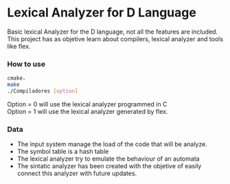 
# Lexical Analyzer for D Language

Basic lexical Analyzer for the D language, not all the features are included.
<br>
This project has as objetive learn about compilers, lexical analyzer and tools like flex.
<br>


### How to use 

``` bash
cmake.
make
./Compiladores [option]
``` 
Option = 0 will use the lexical analyzer programmed in C 
<br>
Option = 1 will use the lexical analyzer generated by flex.

### Data
- The input system manage the load of the code that will be analyze.
- The symbol table is a hash table 
- The lexical analyzer try to emulate the behaviour of an automata
- The sintatic analyzer has been created with the objetive of easily connect this analyzer with future updates.

